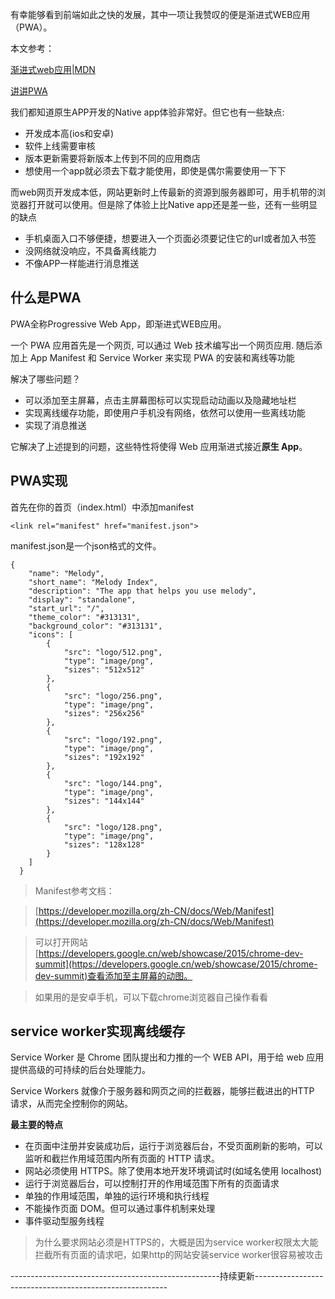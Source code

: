 有幸能够看到前端如此之快的发展，其中一项让我赞叹的便是渐进式WEB应用（PWA）。

本文参考：

[渐进式web应用|MDN](https://developer.mozilla.org/zh-CN/docs/Web/Progressive_web_apps)

[讲讲PWA](https://segmentfault.com/a/1190000012353473)

我们都知道原生APP开发的Native app体验非常好。但它也有一些缺点:

- 开发成本高(ios和安卓)
- 软件上线需要审核
- 版本更新需要将新版本上传到不同的应用商店
- 想使用一个app就必须去下载才能使用，即使是偶尔需要使用一下下

而web网页开发成本低，网站更新时上传最新的资源到服务器即可，用手机带的浏览器打开就可以使用。但是除了体验上比Native app还是差一些，还有一些明显的缺点

- 手机桌面入口不够便捷，想要进入一个页面必须要记住它的url或者加入书签
- 没网络就没响应，不具备离线能力
- 不像APP一样能进行消息推送

## 什么是PWA

PWA全称Progressive Web App，即渐进式WEB应用。

一个 PWA 应用首先是一个网页, 可以通过 Web 技术编写出一个网页应用. 随后添加上 App Manifest 和 Service Worker 来实现 PWA 的安装和离线等功能

解决了哪些问题？

- 可以添加至主屏幕，点击主屏幕图标可以实现启动动画以及隐藏地址栏
- 实现离线缓存功能，即使用户手机没有网络，依然可以使用一些离线功能
- 实现了消息推送

它解决了上述提到的问题，这些特性将使得 Web 应用渐进式接近**原生 App**。

## PWA实现

首先在你的首页（index.html）中添加manifest

```
<link rel="manifest" href="manifest.json">
```

manifest.json是一个json格式的文件。

```
{
    "name": "Melody",
    "short_name": "Melody Index",
    "description": "The app that helps you use melody",
    "display": "standalone",
    "start_url": "/",
    "theme_color": "#313131",
    "background_color": "#313131",
    "icons": [
        {
            "src": "logo/512.png",
            "type": "image/png",
            "sizes": "512x512"
        },
        {
            "src": "logo/256.png",
            "type": "image/png",
            "sizes": "256x256"
        },
        {
            "src": "logo/192.png",
            "type": "image/png",
            "sizes": "192x192"
        },
        {
            "src": "logo/144.png",
            "type": "image/png",
            "sizes": "144x144"
        },
        {
            "src": "logo/128.png",
            "type": "image/png",
            "sizes": "128x128"
        }
    ]
  }
```

> Manifest参考文档：

> [https://developer.mozilla.org/zh-CN/docs/Web/Manifest](https://developer.mozilla.org/zh-CN/docs/Web/Manifest)

> 可以打开网站[https://developers.google.cn/web/showcase/2015/chrome-dev-summit](https://developers.google.cn/web/showcase/2015/chrome-dev-summit)查看添加至主屏幕的动图。

> 如果用的是安卓手机，可以下载chrome浏览器自己操作看看


## service worker实现离线缓存

Service Worker 是 Chrome 团队提出和力推的一个 WEB API，用于给 web 应用提供高级的可持续的后台处理能力。

Service Workers 就像介于服务器和网页之间的拦截器，能够拦截进出的HTTP 请求，从而完全控制你的网站。

**最主要的特点**

- 在页面中注册并安装成功后，运行于浏览器后台，不受页面刷新的影响，可以监听和截拦作用域范围内所有页面的 HTTP 请求。
- 网站必须使用 HTTPS。除了使用本地开发环境调试时(如域名使用 localhost)
- 运行于浏览器后台，可以控制打开的作用域范围下所有的页面请求
- 单独的作用域范围，单独的运行环境和执行线程
- 不能操作页面 DOM。但可以通过事件机制来处理
- 事件驱动型服务线程

> 为什么要求网站必须是HTTPS的，大概是因为service worker权限太大能拦截所有页面的请求吧，如果http的网站安装service worker很容易被攻击


----------------------------------------------------持续更新--------------------------------------------------------
